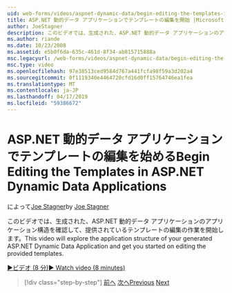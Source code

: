 ```yaml
---
uid: web-forms/videos/aspnet-dynamic-data/begin-editing-the-templates-in-aspnet-dynamic-data-applications
title: ASP.NET 動的データ アプリケーションでテンプレートの編集を開始 |Microsoft Docs
author: JoeStagner
description: このビデオでは、生成された、ASP.NET 動的データ アプリケーションのアプリケーション構造を確認して、提供されているテンプレートの編集の作業を開始します。
ms.author: riande
ms.date: 10/23/2008
ms.assetid: e5b0f6da-635c-461d-8f34-ab815715888a
msc.legacyurl: /web-forms/videos/aspnet-dynamic-data/begin-editing-the-templates-in-aspnet-dynamic-data-applications
msc.type: video
ms.openlocfilehash: 97e38513ced9584d767a441fcfa98f59a3d202a4
ms.sourcegitcommit: 0f1119340e4464720cfd16d0ff15764746ea1fea
ms.translationtype: MT
ms.contentlocale: ja-JP
ms.lasthandoff: 04/17/2019
ms.locfileid: "59386672"
---
```

# <a name="begin-editing-the-templates-in-aspnet-dynamic-data-applications"></a><span data-ttu-id="1a022-103">ASP.NET 動的データ アプリケーションでテンプレートの編集を始める</span><span class="sxs-lookup"><span data-stu-id="1a022-103">Begin Editing the Templates in ASP.NET Dynamic Data Applications</span></span>

<span data-ttu-id="1a022-104">によって[Joe Stagner](https://github.com/JoeStagner)</span><span class="sxs-lookup"><span data-stu-id="1a022-104">by [Joe Stagner](https://github.com/JoeStagner)</span></span>

<span data-ttu-id="1a022-105">このビデオでは、生成された、ASP.NET 動的データ アプリケーションのアプリケーション構造を確認して、提供されているテンプレートの編集の作業を開始します。</span><span class="sxs-lookup"><span data-stu-id="1a022-105">This video will explore the application structure of your generated ASP.NET Dynamic Data Application and get you started on editing the provided templates.</span></span>

[<span data-ttu-id="1a022-106">&#9654;ビデオ (8 分)</span><span class="sxs-lookup"><span data-stu-id="1a022-106">&#9654; Watch video (8 minutes)</span></span>](https://channel9.msdn.com/Blogs/ASP-NET-Site-Videos/begin-editing-the-templates-in-aspnet-dynamic-data-applications)

> [!div class="step-by-step"]
> <span data-ttu-id="1a022-107">[前へ](getting-started-with-dynamic-data.md)
> [次へ](begin-modifying-dynamic-data-applications-with-url-routing.md)</span><span class="sxs-lookup"><span data-stu-id="1a022-107">[Previous](getting-started-with-dynamic-data.md)
[Next](begin-modifying-dynamic-data-applications-with-url-routing.md)</span></span>
